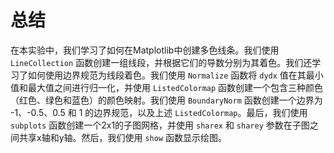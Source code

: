 # 总结

在本实验中，我们学习了如何在Matplotlib中创建多色线条。我们使用 `LineCollection` 函数创建一组线段，并根据它们的导数分别为其着色。我们还学习了如何使用边界规范为线段着色。我们使用 `Normalize` 函数将 `dydx` 值在其最小值和最大值之间进行归一化，并使用 `ListedColormap` 函数创建一个包含三种颜色（红色、绿色和蓝色）的颜色映射。我们使用 `BoundaryNorm` 函数创建一个边界为 -1、-0.5、0.5 和 1 的边界规范，以及上述 `ListedColormap`。最后，我们使用 `subplots` 函数创建一个2x1的子图网格，并使用 `sharex` 和 `sharey` 参数在子图之间共享x轴和y轴。然后，我们使用 `show` 函数显示绘图。

